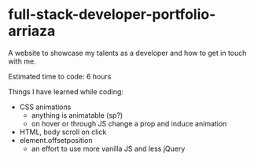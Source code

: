 # full-stack-developer-portfolio-arriaza
A website to showcase my talents as a developer and how to get in touch with me.

Estimated time to code: 6 hours

Things I have learned while coding:
* CSS animations
    * anything is animatable (sp?) 
    * on hover or through JS change a prop and induce animation
* HTML, body scroll on click
* element.offsetposition
    * an effort to use more vanilla JS and less jQuery

